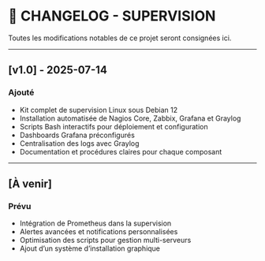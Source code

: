 # 📄 CHANGELOG - SUPERVISION

Toutes les modifications notables de ce projet seront consignées ici.

---

## [v1.0] - 2025-07-14
### Ajouté
- Kit complet de supervision Linux sous Debian 12
- Installation automatisée de Nagios Core, Zabbix, Grafana et Graylog
- Scripts Bash interactifs pour déploiement et configuration
- Dashboards Grafana préconfigurés
- Centralisation des logs avec Graylog
- Documentation et procédures claires pour chaque composant

---

## [À venir]
### Prévu
- Intégration de Prometheus dans la supervision
- Alertes avancées et notifications personnalisées
- Optimisation des scripts pour gestion multi-serveurs
- Ajout d’un système d’installation graphique
